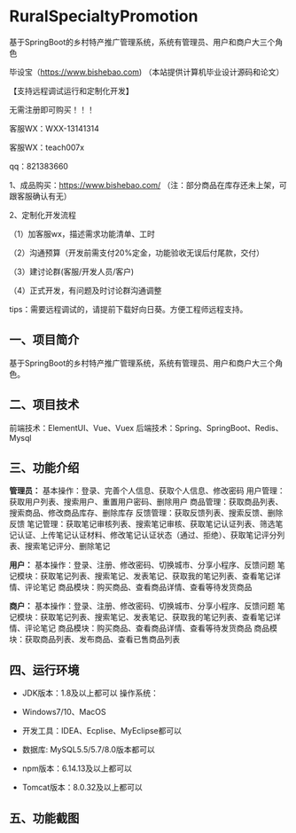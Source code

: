 # RuralSpecialtyPromotion
 基于SpringBoot的乡村特产推广管理系统，系统有管理员、用户和商户大三个角色

毕设宝（https://www.bishebao.com) （本站提供计算机毕业设计源码和论文）

【支持远程调试运行和定制化开发】

无需注册即可购买！！！

客服WX：WXX-13141314

客服WX：teach007x

qq：821383660


1、成品购买：https://www.bishebao.com/ （注：部分商品在库存还未上架，可跟客服确认有无）

2、定制化开发流程

（1）加客服wx，描述需求功能清单、工时

（2）沟通预算（开发前需支付20%定金，功能验收无误后付尾款，交付）

（3）建讨论群(客服/开发人员/客户)

（4）正式开发，有问题及时讨论群沟通调整

tips：需要远程调试的，请提前下载好向日葵。方便工程师远程支持。
<h2>一、项目简介</h2>
基于SpringBoot的乡村特产推广管理系统，系统有管理员、用户和商户大三个角色。
<h2>二、项目技术</h2>
前端技术：ElementUI、Vue、Vuex
后端技术：Spring、SpringBoot、Redis、Mysql
<h2>三、功能介绍</h2>
<div class="markdown-heading" dir="auto">
<div class="markdown-heading" dir="auto">

<strong>管理员：</strong>
基本操作：登录、完善个人信息、获取个人信息、修改密码
用户管理：获取用户列表、搜索用户、重置用户密码、删除用户
商品管理：获取商品列表、搜索商品、修改商品库存、删除库存
反馈管理：获取反馈列表、搜索反馈、删除反馈
笔记管理：获取笔记审核列表、搜索笔记审核、获取笔记认证列表、筛选笔记认证、上传笔记认证材料、修改笔记认证状态（通过、拒绝）、获取笔记评分列表、搜索笔记评分、删除笔记

<strong>用户：</strong>
基本操作：登录、注册、修改密码、切换城市、分享小程序、反馈问题
笔记模块：获取笔记列表、搜索笔记、发表笔记、获取我的笔记列表、查看笔记详情、评论笔记
商品模块：购买商品、查看商品详情、查看等待发货商品

<strong>商户：</strong>
基本操作：登录、注册、修改密码、切换城市、分享小程序、反馈问题
笔记模块：获取笔记列表、搜索笔记、发表笔记、获取我的笔记列表、查看笔记详情、评论笔记
商品模块：购买商品、查看商品详情、查看等待发货商品
商品模块：获取商品列表、发布商品、查看已售商品列表

</div>
</div>
<h2>四、运行环境</h2>
<ul dir="auto">
 	<li>
<p dir="auto">JDK版本：1.8及以上都可以 操作系统：</p>
</li>
 	<li>
<p dir="auto">Windows7/10、MacOS</p>
</li>
 	<li>
<p dir="auto">开发工具：IDEA、Ecplise、MyEclipse都可以</p>
</li>
 	<li>
<p dir="auto">数据库: MySQL5.5/5.7/8.0版本都可以</p>
</li>
 	<li>
<p dir="auto">npm版本：6.14.13及以上都可以</p>
</li>
 	<li>
<p dir="auto">Tomcat版本：8.0.32及以上都可以</p>
</li>
</ul>
<h2>五、功能截图</h2>
<img class="aligncenter size-full wp-image" src="https://www.bishebao.com/wp-content/uploads/2024/07/基于SpringBoot的乡村特产推广管理系统/result/image_10_2.png" alt="" />
<img class="aligncenter size-full wp-image" src="https://www.bishebao.com/wp-content/uploads/2024/07/基于SpringBoot的乡村特产推广管理系统/result/image_1_1.png" alt="" />
<img class="aligncenter size-full wp-image" src="https://www.bishebao.com/wp-content/uploads/2024/07/基于SpringBoot的乡村特产推广管理系统/result/image_2_3.png" alt="" />
<img class="aligncenter size-full wp-image" src="https://www.bishebao.com/wp-content/uploads/2024/07/基于SpringBoot的乡村特产推广管理系统/result/image_3_4.png" alt="" />
<img class="aligncenter size-full wp-image" src="https://www.bishebao.com/wp-content/uploads/2024/07/基于SpringBoot的乡村特产推广管理系统/result/image_4_5.png" alt="" />
<img class="aligncenter size-full wp-image" src="https://www.bishebao.com/wp-content/uploads/2024/07/基于SpringBoot的乡村特产推广管理系统/result/image_5_6.png" alt="" />
<img class="aligncenter size-full wp-image" src="https://www.bishebao.com/wp-content/uploads/2024/07/基于SpringBoot的乡村特产推广管理系统/result/image_6_7.png" alt="" />
<img class="aligncenter size-full wp-image" src="https://www.bishebao.com/wp-content/uploads/2024/07/基于SpringBoot的乡村特产推广管理系统/result/image_7_8.png" alt="" />
<img class="aligncenter size-full wp-image" src="https://www.bishebao.com/wp-content/uploads/2024/07/基于SpringBoot的乡村特产推广管理系统/result/image_8_9.png" alt="" />
<img class="aligncenter size-full wp-image" src="https://www.bishebao.com/wp-content/uploads/2024/07/基于SpringBoot的乡村特产推广管理系统/result/image_9_10.png" alt="" />